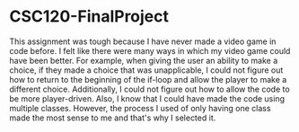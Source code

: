 # CSC120-FinalProject
This assignment was tough because I have never made a video game in code before. I felt like there were many ways in which my video game could have been better. For example, when giving the user an ability to make a choice, if they made a choice that was unapplicable, I could not figure out how to return to the beginning of the if-loop and allow the player to make a different choice. Additionally, I could not figure out how to allow the code to be more player-driven. Also, I know that I could have made the code using multiple classes. However, the process I used of only having one class made the most sense to me and that's why I selected it. 